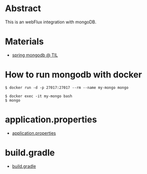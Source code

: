 # Abstract

This is an webFlux integration with mongoDB.

# Materials

* [spring mongodb @ TIL](https://github.com/iamslash/TIL/blob/master/spring/SpringBoot.md)

# How to run mongodb with docker

```console
$ docker run -d -p 27017:27017 --rm --name my-mongo mongo

$ docker exec -it my-mongo bash
$ mongo
```

# application.properties

* [application.properties](src/main/resources/application.properties)

# build.gradle

* [build.gradle](build.gradle)
